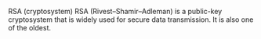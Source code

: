 RSA (cryptosystem)
	RSA (Rivest–Shamir–Adleman) is a public-key cryptosystem that is widely used for secure data transmission. It is also one of the oldest.
